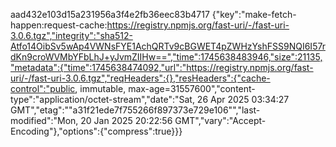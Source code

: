 
aad432e103d15a231956a3f4e2fb36eec83b4717	{"key":"make-fetch-happen:request-cache:https://registry.npmjs.org/fast-uri/-/fast-uri-3.0.6.tgz","integrity":"sha512-Atfo14OibSv5wAp4VWNsFYE1AchQRTv9cBGWET4pZWHzYshFSS9NQI6I57rdKn9croWVMbYFbLhJ+yJvmZIIHw==","time":1745638483946,"size":21135,"metadata":{"time":1745638474092,"url":"https://registry.npmjs.org/fast-uri/-/fast-uri-3.0.6.tgz","reqHeaders":{},"resHeaders":{"cache-control":"public, immutable, max-age=31557600","content-type":"application/octet-stream","date":"Sat, 26 Apr 2025 03:34:27 GMT","etag":"\"a31f21ede7f755266f897373e729e106\"","last-modified":"Mon, 20 Jan 2025 20:22:56 GMT","vary":"Accept-Encoding"},"options":{"compress":true}}}